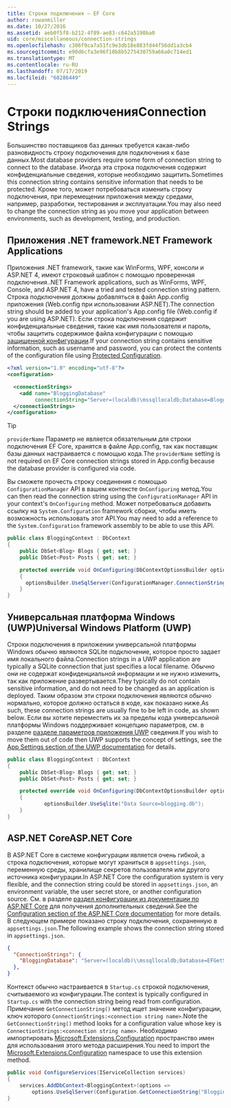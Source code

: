 ```yaml
---
title: Строки подключения — EF Core
author: rowanmiller
ms.date: 10/27/2016
ms.assetid: aeb0f5f8-b212-4f89-ae83-c642a5190ba0
uid: core/miscellaneous/connection-strings
ms.openlocfilehash: c306f9ca7a51fc9e3db18e883fd44f56dd1a3cb4
ms.sourcegitcommit: e90d6cfa3e96f10b8b5275430759a66a0c714ed1
ms.translationtype: MT
ms.contentlocale: ru-RU
ms.lasthandoff: 07/17/2019
ms.locfileid: "68286449"
---
```

# <a name="connection-strings"></a><span data-ttu-id="49088-102">Строки подключения</span><span class="sxs-lookup"><span data-stu-id="49088-102">Connection Strings</span></span>

<span data-ttu-id="49088-103">Большинство поставщиков баз данных требуется какая-либо разновидность строку подключения для подключения к базе данных.</span><span class="sxs-lookup"><span data-stu-id="49088-103">Most database providers require some form of connection string to connect to the database.</span></span> <span data-ttu-id="49088-104">Иногда эта строка подключения содержит конфиденциальные сведения, которые необходимо защитить.</span><span class="sxs-lookup"><span data-stu-id="49088-104">Sometimes this connection string contains sensitive information that needs to be protected.</span></span> <span data-ttu-id="49088-105">Кроме того, может потребоваться изменить строку подключения, при перемещении приложения между средами, например, разработки, тестирования и эксплуатации.</span><span class="sxs-lookup"><span data-stu-id="49088-105">You may also need to change the connection string as you move your application between environments, such as development, testing, and production.</span></span>

## <a name="net-framework-applications"></a><span data-ttu-id="49088-106">Приложения .NET framework</span><span class="sxs-lookup"><span data-stu-id="49088-106">.NET Framework Applications</span></span>

<span data-ttu-id="49088-107">Приложения .NET framework, такие как WinForms, WPF, консоли и ASP.NET 4, имеют строковый шаблон с помощью проверенная подключения.</span><span class="sxs-lookup"><span data-stu-id="49088-107">.NET Framework applications, such as WinForms, WPF, Console, and ASP.NET 4, have a tried and tested connection string pattern.</span></span> <span data-ttu-id="49088-108">Строка подключения должны добавляться в файл App.config приложения (Web.config при использовании ASP.NET).</span><span class="sxs-lookup"><span data-stu-id="49088-108">The connection string should be added to your application's App.config file (Web.config if you are using ASP.NET).</span></span> <span data-ttu-id="49088-109">Если строка подключения содержит конфиденциальные сведения, такие как имя пользователя и пароль, чтобы защитить содержимое файла конфигурации с помощью [защищенной конфигурации](https://docs.microsoft.com/dotnet/framework/data/adonet/connection-strings-and-configuration-files#encrypting-configuration-file-sections-using-protected-configuration).</span><span class="sxs-lookup"><span data-stu-id="49088-109">If your connection string contains sensitive information, such as username and password, you can protect the contents of the configuration file using [Protected Configuration](https://docs.microsoft.com/dotnet/framework/data/adonet/connection-strings-and-configuration-files#encrypting-configuration-file-sections-using-protected-configuration).</span></span>

``` xml
<?xml version="1.0" encoding="utf-8"?>
<configuration>

  <connectionStrings>
    <add name="BloggingDatabase"
         connectionString="Server=(localdb)\mssqllocaldb;Database=Blogging;Trusted_Connection=True;" />
  </connectionStrings>
</configuration>
```

> [!TIP]  
> <span data-ttu-id="49088-110">`providerName` Параметр не является обязательным для строки подключения EF Core, хранятся в файле App.config, так как поставщик базы данных настраивается с помощью кода.</span><span class="sxs-lookup"><span data-stu-id="49088-110">The `providerName` setting is not required on EF Core connection strings stored in App.config because the database provider is configured via code.</span></span>

<span data-ttu-id="49088-111">Вы сможете прочесть строку соединения с помощью `ConfigurationManager` API в вашем контексте `OnConfiguring` метод.</span><span class="sxs-lookup"><span data-stu-id="49088-111">You can then read the connection string using the `ConfigurationManager` API in your context's `OnConfiguring` method.</span></span> <span data-ttu-id="49088-112">Может потребоваться добавить ссылку на `System.Configuration` framework сборки, чтобы иметь возможность использовать этот API.</span><span class="sxs-lookup"><span data-stu-id="49088-112">You may need to add a reference to the `System.Configuration` framework assembly to be able to use this API.</span></span>

``` csharp
public class BloggingContext : DbContext
{
    public DbSet<Blog> Blogs { get; set; }
    public DbSet<Post> Posts { get; set; }

    protected override void OnConfiguring(DbContextOptionsBuilder optionsBuilder)
    {
      optionsBuilder.UseSqlServer(ConfigurationManager.ConnectionStrings["BloggingDatabase"].ConnectionString);
    }
}
```

## <a name="universal-windows-platform-uwp"></a><span data-ttu-id="49088-113">Универсальная платформа Windows (UWP)</span><span class="sxs-lookup"><span data-stu-id="49088-113">Universal Windows Platform (UWP)</span></span>

<span data-ttu-id="49088-114">Строки подключения в приложении универсальной платформы Windows обычно являются SQLite подключение, которое просто задает имя локального файла.</span><span class="sxs-lookup"><span data-stu-id="49088-114">Connection strings in a UWP application are typically a SQLite connection that just specifies a local filename.</span></span> <span data-ttu-id="49088-115">Обычно они не содержат конфиденциальной информации и не нужно изменить, так как приложение развертывается.</span><span class="sxs-lookup"><span data-stu-id="49088-115">They typically do not contain sensitive information, and do not need to be changed as an application is deployed.</span></span> <span data-ttu-id="49088-116">Таким образом эти строки подключения являются обычно нормально, которое должно остаться в коде, как показано ниже.</span><span class="sxs-lookup"><span data-stu-id="49088-116">As such, these connection strings are usually fine to be left in code, as shown below.</span></span> <span data-ttu-id="49088-117">Если вы хотите переместить их за пределы кода универсальной платформы Windows поддерживает концепцию параметров, см. в разделе [разделе параметров приложения UWP](https://docs.microsoft.com/windows/uwp/app-settings/store-and-retrieve-app-data) сведения.</span><span class="sxs-lookup"><span data-stu-id="49088-117">If you wish to move them out of code then UWP supports the concept of settings, see the [App Settings section of the UWP documentation](https://docs.microsoft.com/windows/uwp/app-settings/store-and-retrieve-app-data) for details.</span></span>

``` csharp
public class BloggingContext : DbContext
{
    public DbSet<Blog> Blogs { get; set; }
    public DbSet<Post> Posts { get; set; }

    protected override void OnConfiguring(DbContextOptionsBuilder optionsBuilder)
    {
            optionsBuilder.UseSqlite("Data Source=blogging.db");
    }
}
```

## <a name="aspnet-core"></a><span data-ttu-id="49088-118">ASP.NET Core</span><span class="sxs-lookup"><span data-stu-id="49088-118">ASP.NET Core</span></span>

<span data-ttu-id="49088-119">В ASP.NET Core в системе конфигурации является очень гибкой, а строка подключения, которые могут храниться в `appsettings.json`, переменную среды, хранилище секретов пользователя или другого источника конфигурации.</span><span class="sxs-lookup"><span data-stu-id="49088-119">In ASP.NET Core the configuration system is very flexible, and the connection string could be stored in `appsettings.json`, an environment variable, the user secret store, or another configuration source.</span></span> <span data-ttu-id="49088-120">См. в разделе [раздел конфигурации из документации по ASP.NET Core](https://docs.asp.net/en/latest/fundamentals/configuration.html) для получения дополнительных сведений.</span><span class="sxs-lookup"><span data-stu-id="49088-120">See the [Configuration section of the ASP.NET Core documentation](https://docs.asp.net/en/latest/fundamentals/configuration.html) for more details.</span></span> <span data-ttu-id="49088-121">В следующем примере показано строку подключения, сохраненную в `appsettings.json`.</span><span class="sxs-lookup"><span data-stu-id="49088-121">The following example shows the connection string stored in `appsettings.json`.</span></span>

``` json
{
  "ConnectionStrings": {
    "BloggingDatabase": "Server=(localdb)\\mssqllocaldb;Database=EFGetStarted.ConsoleApp.NewDb;Trusted_Connection=True;"
  },
}
```

<span data-ttu-id="49088-122">Контекст обычно настраивается в `Startup.cs` строкой подключения, считываемого из конфигурации.</span><span class="sxs-lookup"><span data-stu-id="49088-122">The context is typically configured in `Startup.cs` with the connection string being read from configuration.</span></span> <span data-ttu-id="49088-123">Примечание `GetConnectionString()` метод ищет значение конфигурации, ключ которого `ConnectionStrings:<connection string name>`.</span><span class="sxs-lookup"><span data-stu-id="49088-123">Note the `GetConnectionString()` method looks for a configuration value whose key is `ConnectionStrings:<connection string name>`.</span></span> <span data-ttu-id="49088-124">Необходимо импортировать [Microsoft.Extensions.Configuration](https://docs.microsoft.com/dotnet/api/microsoft.extensions.configuration) пространство имен для использования этого метода расширения.</span><span class="sxs-lookup"><span data-stu-id="49088-124">You need to import the [Microsoft.Extensions.Configuration](https://docs.microsoft.com/dotnet/api/microsoft.extensions.configuration) namespace to use this extension method.</span></span>

``` csharp
public void ConfigureServices(IServiceCollection services)
{
    services.AddDbContext<BloggingContext>(options =>
        options.UseSqlServer(Configuration.GetConnectionString("BloggingDatabase")));
}
```
